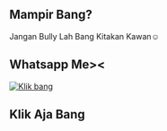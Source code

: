 
## Mampir Bang?
  Jangan Bully Lah Bang Kitakan Kawan☺

## Whatsapp Me><


<p><a href="https://wa.me/6283876159184?text=hallo+abang+ganteng><"> <img src="https://i.postimg.cc/sVJMVpR7/Remini20211108215957883.jpg" alt="Klik bang" /></a></p>

## Klik Aja Bang

